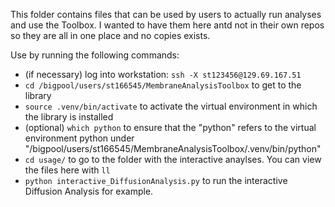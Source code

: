 This folder contains files that can be used by users to actually run analyses and use the Toolbox. I wanted to have them here antd not in their own repos so they are all in one place and no copies exists.


Use by running the following commands:
- (if necessary) log into workstation: `ssh -X st123456@129.69.167.51`
- `cd /bigpool/users/st166545/MembraneAnalysisToolbox` to get to the library
- `source .venv/bin/activate` to activate the virtual environment in which the library is installed
- (optional) `which python` to ensure that the "python" refers to the virtual environment python under "/bigpool/users/st166545/MembraneAnalysisToolbox/.venv/bin/python"
- `cd usage/` to go to the folder with the interactive anaylses. You can view the files here with `ll`
- `python interactive_DiffusionAnalysis.py` to run the interactive Diffusion Analysis for example.